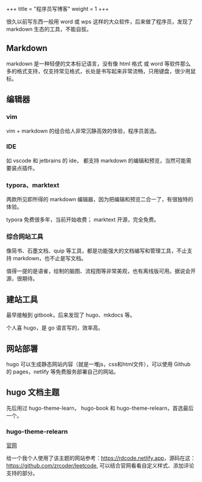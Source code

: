 +++
title = "程序员写博客"
weight = 1
+++

很久以前写东西一般用 word 或 wps 这样的大众软件，后来做了程序员，发现了 markdown 生态的工具，不能自拔。

## Markdown

markdown 是一种轻便的文本标记语言，没有像 html 格式 或 word 等软件那么多的格式支持，仅支持常见格式，长处是书写起来非常流畅，只用键盘，很少用鼠标。

## 编辑器

### vim

vim + markdown 的组合给人非常沉静高效的体验，程序员首选。

### IDE

如 vscode 和 jetbrains 的 ide， 都支持 markdown 的编辑和预览，当然可能需要装点插件。

### typora、marktext

两款所见即所得的 markdown 编辑器，因为把编辑和预览二合一了，有很独特的体验。

typora 免费很多年，当前开始收费； marktext 开源，完全免费。

### 综合网站工具

像简书、石墨文档、quip 等工具，都是功能强大的文档编写和管理工具，不止支持 markdown，也不止是写文档。

值得一提的是语雀，绘制的脑图、流程图等非常美观，也有离线版可用。据说会开源，很期待。

## 建站工具

最早接触到 gitbook，后来发现了 hugo、mkdocs 等。

个人喜 hugo，是 go 语言写的，效率高。

## 网站部署

hugo 可以生成静态网站内容（就是一堆js，css和html文件），可以使用 Github 的 pages，netlify 等免费服务部署自己的网站。

## hugo 文档主题

先后用过 hugo-theme-learn， hugo-book 和 hugo-theme-relearn，首选最后一个。

### hugo-theme-relearn

[官网](https://mcshelby.github.io/hugo-theme-relearn)

给一个我个人使用了该主题的网站参考：<https://rdcode.netlify.app>，源码在这：<https://github.com/zrcoder/leetcode>, 可以结合官网看看自定义样式、添加评论支持的部分。
